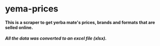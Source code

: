 # yema-prices

#### This is a scraper to get yerba mate's prices, brands and formats that are selled online.

##### All the data was converted to an excel file (xlsx).
